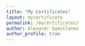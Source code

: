 ```yaml
--- 
title: "My Certificates"
layout: mycertificate
permalink: /mycertificates/
author: Alexandr Samoilenko 
author_profile: true
---
```

